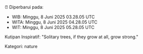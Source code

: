 ⏰ Diperbarui pada:
- WIB: Minggu, 8 Juni 2025 03.28.05 UTC
- WITA: Minggu, 8 Juni 2025 04.28.05 UTC
- WIT: Minggu, 8 Juni 2025 05.28.05 UTC

Kutipan Inspiratif:
"Solitary trees, if they grow at all, grow strong."


Kategori: nature

